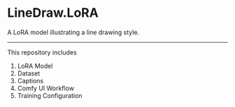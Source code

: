# LineDraw.LoRA
A LoRA model illustrating a line drawing style.

---

This repository includes

1. LoRA Model
2. Dataset
3. Captions
4. Comfy UI Workflow
5. Training Configuration